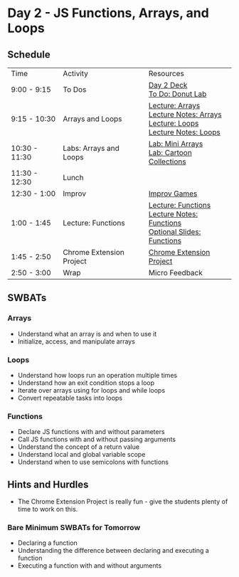 # Day 2 - JS Functions, Arrays, and Loops

## Schedule

<table>
    <tr>
        <td>Time</td>
        <td>Activity</td>
        <td>Resources</td>
    </tr>
    <tr>
        <td>9:00 - 9:15</td>
        <td> To Dos</td>
        <td>
        <a href="https://docs.google.com/presentation/d/1EEdJuHPJBXX_isPQqWB-Rg4V7Cp4C0oWHpQmNQfQdUY/edit">Day 2 Deck</a></br>
        <a href="https://github.com/learn-co-curriculum/js-donut-lab">To Do: Donut Lab</a>
        <br>
        </td>
    </tr>
    <tr>
        <td>9:15 - 10:30</td>
        <td>Arrays and Loops</td>
        <td> 
          <a href="lectures/arrays/LECTURE.md">Lecture: Arrays</a></br>
          <a href="lectures/arrays/">Lecture Notes: Arrays</a></br>
          <a href="lectures/loops/LECTURE.md">Lecture: Loops</a></br>
          <a href="lectures/loops/">Lecture Notes: Loops</a></br>
        </td>
    </tr>
    <tr>
        <td>10:30 - 11:30</td>
        <td>Labs: Arrays and Loops</td>
        <td> 
            <a href="https://github.com/learn-co-curriculum/hs-js-arrays-mini-lab">Lab: Mini Arrays</a></br>
            <a href="https://github.com/learn-co-curriculum/hs-js-cartoon-collections">Lab: Cartoon Collections</a></br>
        </td>
    </tr>
    <tr>
      <td>11:30 - 12:30</td>
      <td>Lunch</td>
      <td></td>
    </tr>
    <tr>
      <td>12:30 - 1:00</td>
      <td>Improv</td>
      <td> <a href="https://github.com/learn-co-curriculum/tf-improv-games">Improv Games</a></td>
    </tr>
    <tr>
      <td>1:00 - 1:45</td>
      <td>Lecture: Functions</td>
      <td> 
        <a href="lectures/functions/LECTURE.md">Lecture: Functions</a></br>
        <a href="lectures/functions">Lecture Notes: Functions</a></br>
        <a href="https://docs.google.com/presentation/d/1yoZyfQbvEfw53Pp03Bd_ziY8-Ai0jqCeQ0NKy4EAce8">Optional Slides: Functions</a></br>        
      </td>
    </tr>
    <tr>
      <td>1:45 - 2:50</td>
      <td>Chrome Extension Project</td>
      <td> 
        <a href="https://github.com/learn-co-curriculum/hs-chrome-extension-tutorial">Chrome Extension Project</a>
      </td>
    </tr>
    <tr>
      <td>2:50 - 3:00</td>
      <td>Wrap</td>
      <td> Micro Feedback
      </td>
    </tr>

</table>

## SWBATs

### Arrays

+ Understand what an array is and when to use it
+ Initialize, access, and manipulate arrays

### Loops

+ Understand how loops run an operation multiple times
+ Understand how an exit condition stops a loop
+ Iterate over arrays using for loops and while loops
+ Convert repeatable tasks into loops

### Functions

+ Declare JS functions with and without parameters
+ Call JS functions with and without passing arguments
+ Understand the concept of a return value
+ Understand local and global variable scope
+ Understand when to use semicolons with functions

## Hints and Hurdles
+ The Chrome Extension Project is really fun - give the students plenty of time to work on this. 

### Bare Minimum SWBATs for Tomorrow
+ Declaring a function
+ Understanding the difference between declaring and executing a function
+ Executing a function with and without arguments

